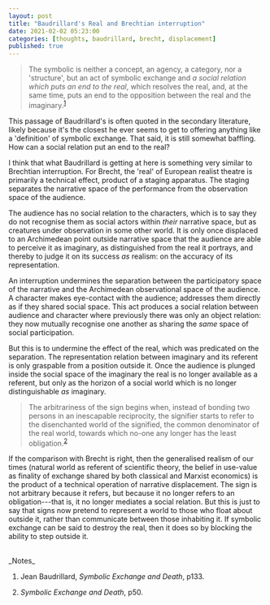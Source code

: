 ```yaml
---
layout: post
title: "Baudrillard's Real and Brechtian interruption"
date: 2021-02-02 05:23:00
categories: [thoughts, baudrillard, brecht, displacement]
published: true
---
```


> The symbolic is neither a concept, an agency, a category, nor a 'structure', but an act of symbolic exchange and _a social relation which puts an end to the real_, which resolves the real, and, at the same time, puts an end to the opposition between the real and the imaginary.<sup>[1](#r1)</sup>

This passage of Baudrillard's is often quoted in the secondary literature, likely because it's the closest he ever seems to get to offering anything like a 'definition' of symbolic exchange. That said, it is still somewhat baffling. How can a social relation put an end to the real?

I think that what Baudrillard is getting at here is something very similar to Brechtian interruption. For Brecht, the 'real' of European realist theatre is primarily a technical effect, product of a staging apparatus. The staging separates the narrative space of the performance from the observation space of the audience.

The audience has no social relation to the characters, which is to say they do not recognise them as social actors within _their_ narrative space, but as creatures under observation in some other world. It is only once displaced to an Archimedean point outside narrative space that the audience are able to perceive it as imaginary, as distinguished from the real it portrays, and thereby to judge it on its success _as_ realism: on the accuracy of its representation.

An interruption undermines the separation between the participatory space of the narrative and the Archimedean observational space of the audience. A character makes eye-contact with the audience; addresses them directly as if they shared social space. This act produces a social relation between audience and character where previously there was only an object relation: they now mutually recognise one another as sharing the _same_ space of social participation.

But this is to undermine the effect of the real, which was predicated on the separation. The representation relation between imaginary and its referent is only graspable from a position outside it. Once the audience is plunged inside the social space of the imaginary the real is no longer available as a referent, but only as the horizon of a social world which is no longer distinguishable _as_ imaginary.

> The arbitrariness of the sign begins when, instead of bonding two persons in an inescapable reciprocity, the signifier starts to refer to the disenchanted world of the signified, the common denominator of the real world, towards which no-one any longer has the least obligation.<sup>[2](#r2)</sup>

If the comparison with Brecht is right, then the generalised realism of our times (natural world as referent of scientific theory, the belief in use-value as finality of exchange shared by both classical and Marxist economics) is the product of a technical operation of narrative displacement. The sign is not arbitrary because it refers, but because it no longer refers to an obligation---that is, it no longer mediates a social relation. But this is just to say that signs now pretend to represent a world to those who float about outside it, rather than communicate between those inhabiting it. If symbolic exchange can be said to destroy the real, then it does so by blocking the ability to step outside it.


<br />
_Notes_

1. <a name="r1"></a>Jean Baudrillard, _Symbolic Exchange and Death_, p133.

2. <a name="r2"></a>_Symbolic Exchange and Death_, p50.
